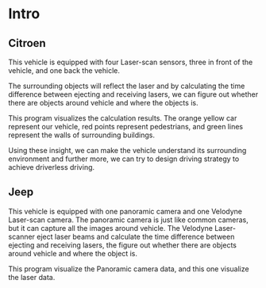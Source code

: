 # Intro

## Citroen

This vehicle is equipped with four Laser-scan sensors, three in front of the vehicle, and one back the vehicle.

The surrounding objects will reflect the laser and by calculating the time difference between ejecting and receiving lasers, we can figure out whether there are objects around vehicle and where the objects is. 

This program visualizes the calculation results. The orange yellow car represent our vehicle, red points represent pedestrians, and green lines represent the walls of surrounding buildings.

Using these insight, we can make the vehicle understand its surrounding environment and further more, we can try to design driving strategy to achieve driverless driving.

## Jeep

This vehicle is equipped with one panoramic camera and one Velodyne Laser-scan camera. The panoramic camera is just like common cameras, but it can capture all the images around vehicle. The Velodyne Laser-scanner eject laser beams and calculate the time difference between ejecting and receiving lasers, the figure out whether there are objects around vehicle and where the object is.

This program visualize the Panoramic camera data, and this one visualize the laser data.


